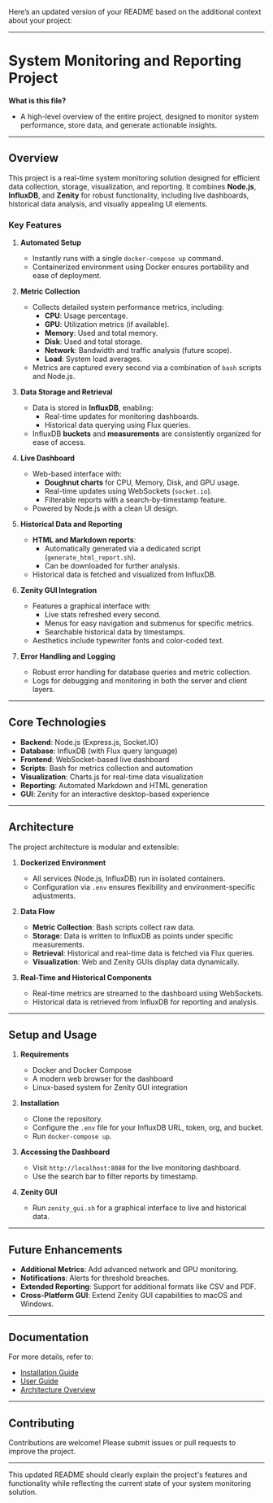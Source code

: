 Here’s an updated version of your README based on the additional context about your project:

---

# **System Monitoring and Reporting Project**

**What is this file?**  
- A high-level overview of the entire project, designed to monitor system performance, store data, and generate actionable insights.

---

## **Overview**

This project is a real-time system monitoring solution designed for efficient data collection, storage, visualization, and reporting. It combines **Node.js**, **InfluxDB**, and **Zenity** for robust functionality, including live dashboards, historical data analysis, and visually appealing UI elements.

### **Key Features**
1. **Automated Setup**  
   - Instantly runs with a single `docker-compose up` command.
   - Containerized environment using Docker ensures portability and ease of deployment.

2. **Metric Collection**  
   - Collects detailed system performance metrics, including:
     - **CPU**: Usage percentage.
     - **GPU**: Utilization metrics (if available).
     - **Memory**: Used and total memory.
     - **Disk**: Used and total storage.
     - **Network**: Bandwidth and traffic analysis (future scope).
     - **Load**: System load averages.
   - Metrics are captured every second via a combination of `bash` scripts and Node.js.

3. **Data Storage and Retrieval**  
   - Data is stored in **InfluxDB**, enabling:
     - Real-time updates for monitoring dashboards.
     - Historical data querying using Flux queries.
   - InfluxDB **buckets** and **measurements** are consistently organized for ease of access.

4. **Live Dashboard**  
   - Web-based interface with:
     - **Doughnut charts** for CPU, Memory, Disk, and GPU usage.
     - Real-time updates using WebSockets (`socket.io`).
     - Filterable reports with a search-by-timestamp feature.
   - Powered by Node.js with a clean UI design.

5. **Historical Data and Reporting**  
   - **HTML and Markdown reports**:
     - Automatically generated via a dedicated script (`generate_html_report.sh`).
     - Can be downloaded for further analysis.
   - Historical data is fetched and visualized from InfluxDB.

6. **Zenity GUI Integration**  
   - Features a graphical interface with:
     - Live stats refreshed every second.
     - Menus for easy navigation and submenus for specific metrics.
     - Searchable historical data by timestamps.
   - Aesthetics include typewriter fonts and color-coded text.

7. **Error Handling and Logging**  
   - Robust error handling for database queries and metric collection.
   - Logs for debugging and monitoring in both the server and client layers.

---

## **Core Technologies**
- **Backend**: Node.js (Express.js, Socket.IO)
- **Database**: InfluxDB (with Flux query language)
- **Frontend**: WebSocket-based live dashboard
- **Scripts**: Bash for metrics collection and automation
- **Visualization**: Charts.js for real-time data visualization
- **Reporting**: Automated Markdown and HTML generation
- **GUI**: Zenity for an interactive desktop-based experience

---

## **Architecture**
The project architecture is modular and extensible:
1. **Dockerized Environment**  
   - All services (Node.js, InfluxDB) run in isolated containers.
   - Configuration via `.env` ensures flexibility and environment-specific adjustments.

2. **Data Flow**  
   - **Metric Collection**: Bash scripts collect raw data.
   - **Storage**: Data is written to InfluxDB as points under specific measurements.
   - **Retrieval**: Historical and real-time data is fetched via Flux queries.
   - **Visualization**: Web and Zenity GUIs display data dynamically.

3. **Real-Time and Historical Components**  
   - Real-time metrics are streamed to the dashboard using WebSockets.
   - Historical data is retrieved from InfluxDB for reporting and analysis.

---

## **Setup and Usage**
1. **Requirements**
   - Docker and Docker Compose
   - A modern web browser for the dashboard
   - Linux-based system for Zenity GUI integration

2. **Installation**
   - Clone the repository.
   - Configure the `.env` file for your InfluxDB URL, token, org, and bucket.
   - Run `docker-compose up`.

3. **Accessing the Dashboard**
   - Visit `http://localhost:8080` for the live monitoring dashboard.
   - Use the search bar to filter reports by timestamp.

4. **Zenity GUI**
   - Run `zenity_gui.sh` for a graphical interface to live and historical data.

---

## **Future Enhancements**
- **Additional Metrics**: Add advanced network and GPU monitoring.
- **Notifications**: Alerts for threshold breaches.
- **Extended Reporting**: Support for additional formats like CSV and PDF.
- **Cross-Platform GUI**: Extend Zenity GUI capabilities to macOS and Windows.

---

## **Documentation**
For more details, refer to:
- [Installation Guide](docs/installation.md)
- [User Guide](docs/user_guide.md)
- [Architecture Overview](docs/architecture.md)

---

## **Contributing**
Contributions are welcome! Please submit issues or pull requests to improve the project.

---

This updated README should clearly explain the project's features and functionality while reflecting the current state of your system monitoring solution.